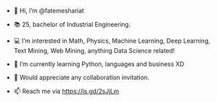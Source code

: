 - 👋 Hi, I’m @fatemeshariat
- 📚 25, bachelor of Industrial Engineering.
- 💻 I’m interested in Math, Physics, Machine Learning, Deep Learning, Text Mining, Web Mining, anything Data Science related!
- 🌱 I’m currently learning Python, languages and business XD

- 💞️ Would appreciate any collaboration invitation. 
- 📫 Reach me via https://is.gd/2sJjLm

<!---
fatemeshariat/fatemeshariat is a ✨ special ✨ repository because its `README.md` (this file) appears on your GitHub profile.
You can click the Preview link to take a look at your changes.
--->
